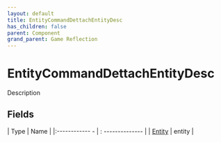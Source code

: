 ```yaml
---
layout: default
title: EntityCommandDettachEntityDesc
has_children: false
parent: Component
grand_parent: Game Reflection
---
```

# EntityCommandDettachEntityDesc
Description 

## Fields
| Type | Name |
|:------------ - | : -------------- |
| [Entity](game-reflection/classes/entity.md) | entity |
